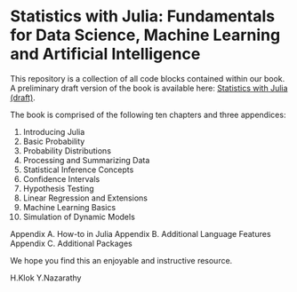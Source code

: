 # Statistics with Julia: Fundamentals for Data Science, Machine Learning and Artificial Intelligence


This repository is a collection of all code blocks contained within our book. A preliminary draft version of the book is available here: [Statistics with Julia (draft)](https://people.smp.uq.edu.au/YoniNazarathy/julia-stats/StatisticsWithJulia.pdf).

The book is comprised of the following ten chapters and three appendices:

1. Introducing Julia
2. Basic Probability
3. Probability Distributions
4. Processing and Summarizing Data
5. Statistical Inference Concepts
6. Confidence Intervals
7. Hypothesis Testing
8. Linear Regression and Extensions
9. Machine Learning Basics
10. Simulation of Dynamic Models

Appendix A. How-to in Julia
Appendix B. Additional Language Features
Appendix C. Additional Packages

We hope you find this an enjoyable and instructive resource.

H.Klok
Y.Nazarathy

